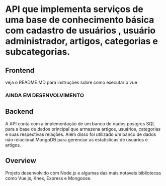 # API que implementa serviços de uma base de conhecimento básica com cadastro de usuários , usuário administrador, artigos, categorias e subcategorias. 

## Frontend 

veja o README.MD para instruções sobre como executar o vue 
### AINDA EM DESENVOLVIMENTO

## Backend 

A API conta com a implementação de um banco de dados postgres SQL para a base de dados principal que armazena artigos, usuários, categorias e suas respectivas relações. 
Além disso foi utilizado um banco de dados não relacional MongoDB para gerenciar as estatísticas de usuários e artigos. 

## Overview

Projeto desenvolvido com Node.js e algumas das mais notaveis bibliotecas como Vue.js, Knex, Express e Mongoose. 


